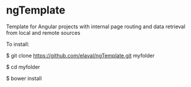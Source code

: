 # ngTemplate
Template for Angular projects with internal page routing and data retrieval from local and remote sources 

To install:

$ git clone https://github.com/elaval/ngTemplate.git myfolder

$ cd myfolder

$ bower install
